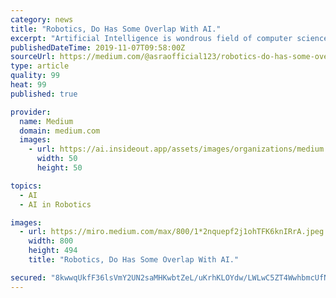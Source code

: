 ```yaml
---
category: news
title: "Robotics, Do Has Some Overlap With AI."
excerpt: "Artificial Intelligence is wondrous field of computer sciences which comes true the imagination of humans but now innovational field of robotics has upgraded this field to the sky. Robotics, Do Has Some Overlap With AI. What is robotics in AI? In the field ..."
publishedDateTime: 2019-11-07T09:58:00Z
sourceUrl: https://medium.com/@asraofficial123/robotics-do-has-some-overlap-with-ai-baeb021bdace
type: article
quality: 99
heat: 99
published: true

provider:
  name: Medium
  domain: medium.com
  images:
    - url: https://ai.insideout.app/assets/images/organizations/medium.com-50x50.jpg
      width: 50
      height: 50

topics:
  - AI
  - AI in Robotics

images:
  - url: https://miro.medium.com/max/800/1*2nquepf2j1ohTFK6knIRrA.jpeg
    width: 800
    height: 494
    title: "Robotics, Do Has Some Overlap With AI."

secured: "8kwwqUkfF36lsVmY2UN2saMHKwbtZeL/uKrhKLOYdw/LWLwC5ZT4WwhbmcUfNJfg3L8YxEYEH0wpk7qRHp55SDDRrmvNI6JmAfUi2o+tDDpsLlK0nfBgGtEkZ1fXsaWYp3j+gbFZ/VFO30L1J2B+WWgZWnqT1qtGY8ocWEoM6bVDCyBoDwchThjzmOFe5g/QqGC4GYX8SDK67+jPwbw/K/GHtulIUX0txCyqgk3oLVf9u/FcOyKcOtJuNlkUS1PKPIEN9O/4Cuq5jHxgAjiejQ==;PM+pn4myEFYef2zDceZl+g=="
---
```


